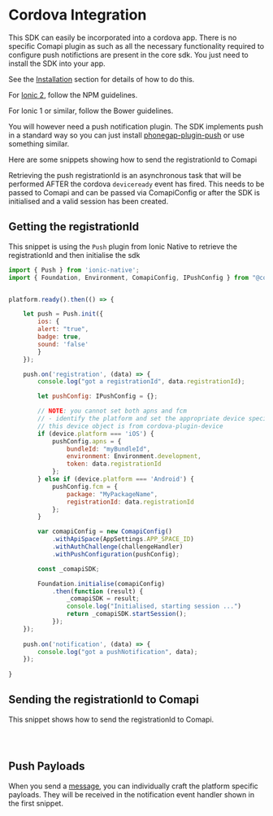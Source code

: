 # Cordova Integration

This SDK can easily be incorporated into a cordova app. 
There is no specific Comapi plugin as such as all the necessary functionality required to configure push notifictions are present in the core sdk. You just need to install the SDK into your app.

See the [Installation](./installation.md) section for details of how to do this.

For [Ionic 2](http://ionicframework.com), follow the NPM guidelines.

For Ionic 1 or similar, follow the Bower guidelines.

You will however need a push notification plugin. The SDK implements push in a standard way so you can just install [phonegap-plugin-push](https://github.com/phonegap/phonegap-plugin-push) or use something similar.


Here are some snippets showing how to send the registrationId to Comapi

Retrieving the push registrationId is an asynchronous task that will be performed AFTER the cordova `deviceready` event has fired.
This needs to be passed to Comapi and can be passed via ComapiConfig or after the SDK is initialised and a valid session has been created.

## Getting the registrationId
This snippet is using the `Push` plugin from Ionic Native to retrieve the registrationId and then initialise the sdk
```javascript
import { Push } from 'ionic-native';
import { Foundation, Environment, ComapiConfig, IPushConfig } from "@comapi/sdk-js-foundation";


platform.ready().then(() => {

    let push = Push.init({
        ios: {
        alert: "true",
        badge: true,
        sound: 'false'
        }
    });

    push.on('registration', (data) => {
        console.log("got a registrationId", data.registrationId);

        let pushConfig: IPushConfig = {};

        // NOTE: you cannot set both apns and fcm 
        // - identify the platform and set the appropriate device specific config
        // this device object is from cordova-plugin-device
        if (device.platform === 'iOS') {
            pushConfig.apns = {
                bundleId: "myBundleId",
                environment: Environment.development, 
                token: data.registrationId
            };       
        } else if (device.platform === 'Android') {
            pushConfig.fcm = {
                package: "MyPackageName",
                registrationId: data.registrationId
            };
        }

        var comapiConfig = new ComapiConfig()
            .withApiSpace(AppSettings.APP_SPACE_ID)
            .withAuthChallenge(challengeHandler)
            .withPushConfiguration(pushConfig);

        const _comapiSDK;

        Foundation.initialise(comapiConfig)
            .then(function (result) {
                _comapiSDK = result;
                console.log("Initialised, starting session ...")
                return _comapiSDK.startSession();
            });
    });
 
    push.on('notification', (data) => {
        console.log("got a pushNotification", data);
    });
    
}
```

## Sending the registrationId to Comapi
This snippet shows how to send the registrationId to Comapi.
```javascript




```

## Push Payloads

When you send a [message](./sendMessage.md), you can individually craft the platform specific payloads.
They will be received in the notification event handler shown in the first snippet.